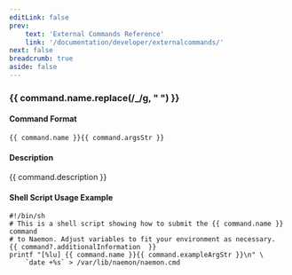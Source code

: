 ```yaml
---
editLink: false
prev:
    text: 'External Commands Reference'
    link: '/documentation/developer/externalcommands/'
next: false
breadcrumb: true
aside: false
---
```


<script setup>
const command = {"args":[{"name":"host_name","type":"host"},{"name":"check_time","type":"timestamp"}],"name":"SCHEDULE_HOST_CHECK","description":"Schedules the next active check of a particular host at 'check_time'. The 'check_time' argument is specified in time_t format (seconds since the UNIX epoch). Note that the host may not actually be checked at the time you specify. This could occur for a number of reasons: active checks are disabled on a program-wide or service-specific basis, the host is already scheduled to be checked at an earlier time, etc. If you want to force the host check to occur at the time you specify, look at the SCHEDULE_FORCED_HOST_CHECK command.","classes":["host"],"commandType":4,"argsStr":";host_name;check_time","exampleArgStr":";host1;1478648441"};
</script>

<h3>{{ command.name.replace(/_/g, " ") }}</h3>

#### Command Format

`{{ command.name }}{{ command.argsStr }}`

#### Description

{{ command.description }}

#### Shell Script Usage Example

```sh-vue
#!/bin/sh
# This is a shell script showing how to submit the {{ command.name }} command
# to Naemon. Adjust variables to fit your environment as necessary.
{{ command?.additionalInformation  }}
printf "[%lu] {{ command.name }}{{ command.exampleArgStr }}\n" \
    `date +%s` > /var/lib/naemon/naemon.cmd
```
